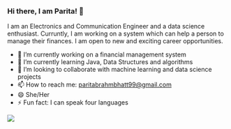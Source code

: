 ### Hi there, I am Parita! 👋

I am an Electronics and Communication Engineer and a data science enthusiast. Curruntly, I am working on a system which can help a person  to manage their finances. I am open to new and exciting career opportunities.

- 🔭 I’m currently working on a financial management system
- 🌱 I’m currently learning Java, Data Structures and algorithms
- 👯 I’m looking to collaborate with machine learning and data science projects
- 📫  How to reach me: paritabrahmbhatt99@gmail.com
- 😄 She/Her
- ⚡ Fun fact: I can speak four languages
 
<a href="https://github.com/paritabrahmbhatt/paritabrahmbhatt">
  <img align="center" src="https://github-readme-stats.vercel.app/api/top-langs/?username=paritabrahmbhatt&layout=compact&theme=material-palenight&title_color=ffffff" />
</a>
